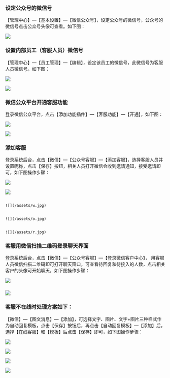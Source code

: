### 设定公众号的微信号

【管理中心】—【基本设置】—【微信公众号】，设定公众号的微信号，公众号的微信号点击公众号头像可查看。如下图：

![](/assets/微信公众号设置.jpg)

### 设置内部员工（客服人员）微信号

【管理中心】—【员工管理】—【编辑】，设定该员工的微信号，此微信号为客服人员微信号。如下图：

![](/assets/员工管理1.png)

![](/assets/员工管理2.jpg)

### 微信公众平台开通客服功能

登录微信公众平台，点击【添加功能插件】—【客服功能】—【开通】，如下图：

![](/assets/添加功能插件.jpg)

![](/assets/添加客服功能.jpg)

### 添加客服

登录系统后台，点击【微信】—【公众号客服】—【添加客服】，选择客服人员并设置昵称，点击【保存】按钮，相关人员打开微信会收到邀请通知，接受邀请即可，如下图操作步骤：

![](/assets/添加客服1.jpg)

![](/assets/添加客服2.jpg)

                                                                          ![](/assets/w.jpg)

                                                                          ![](/assets/o.jpg)

                                                                          ![](/assets/r.jpg)

### 客服用微信扫描二维码登录聊天界面

登录系统后台，点击【微信】—【公众号客服】—【登录微信客户中心】， 用客服人员微信扫描二维码即可打开聊天窗口，可查看待回复和待接入的人数，点击相关客户的头像可开始聊天，如下图操作步骤：

![](/assets/登录微信客服中心1.jpg)



### ![](/assets/开始聊天.jpg)

### 客服不在线时处理方案如下：

【微信】—【图文消息】—【添加】，可选择文字、图片、文字+图片三种样式作为自动回复模板，点击【保存】按钮后，再点击【自动回复模板】—【添加】后，选择【在线客服】和【模板】后点击【保存】即可，如下图操作步骤：

![](/assets/图文消息1.jpg)

![](/assets/图文信息2.jpg)

![](/assets/添加自动回复模板1.jpg)

![](/assets/自动回复模板.jpg)

